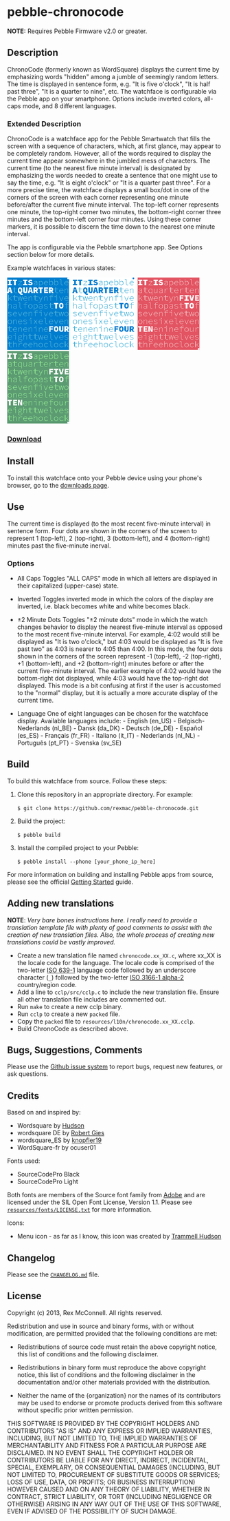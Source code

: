 # pebble-chronocode

**NOTE:** Requires Pebble Firmware v2.0 or greater.

## Description

ChronoCode (formerly known as WordSquare) displays the current time by emphasizing words "hidden" among a jumble of seemingly random letters. The time is displayed in sentence form, e.g. "It is five o'clock", "It is half past three", "It is a quarter to nine", etc. The watchface is configurable via the Pebble app on your smartphone. Options include inverted colors, all-caps mode, and 8 different languages.

### Extended Description

ChronoCode is a watchface app for the Pebble Smartwatch that fills the screen with a sequence of characters, which, at first glance, may appear to be completely random. However, all of the words required to display the current time appear somewhere in the jumbled mess of characters. The current time (to the nearest five minute interval) is designated by emphasizing the words needed to create a sentence that one might use to say the time, e.g. "It is eight o'clock" or "It is a quarter past three". For a more precise time, the watchface displays a small box/dot in one of the corners of the screen with each corner representing one minute before/after the current five minute interval. The top-left corner represents one minute, the top-right corner two minutes, the bottom-right corner three minutes and the bottom-left corner four minutes. Using these corner markers, it is possible to discern the time down to the nearest one minute interval.

The app is configurable via the Pebble smartphone app. See Options section below for more details.

Example watchfaces in various states:

![](screenshots/basalt-1.png)&nbsp;
![](screenshots/basalt-2.png)&nbsp;
![](screenshots/basalt-4.png)&nbsp;
![](screenshots/basalt-5.png)

### [Download](http://apps.getpebble.com/en_US/application/5580297bda86937b5c00001c)

## Install

To install this watchface onto your Pebble device using your phone's browser, go to the [downloads page](http://apps.getpebble.com/en_US/application/5580297bda86937b5c00001c).

## Use

The current time is displayed (to the most recent five-minute interval) in sentence form. Four dots are shown in the corners of the screen to represent 1 (top-left), 2 (top-right), 3 (bottom-left), and 4 (bottom-right) minutes past the five-minute inerval.

### Options

* All Caps
    Toggles "ALL CAPS" mode in which all letters are displayed in their capitalized (upper-case) state.

* Inverted
    Toggles inverted mode in which the colors of the display are inverted, i.e. black becomes white and white becomes black.

* ±2 Minute Dots
    Toggles "±2 minute dots" mode in which the watch changes behavior to display the nearest five-minute interval as opposed to the most recent five-minute interval. For example, 4:02 would still be displayed as "It is two o'clock," but 4:03 would be displayed as "It is five past two" as 4:03 is nearer to 4:05 than 4:00. In this mode, the four dots shown in the corners of the screen represent -1 (top-left), -2 (top-right), +1 (bottom-left), and +2 (bottom-right) minutes before or after the current five-minute interval. The earlier example of 4:02 would have the bottom-right dot displayed, while 4:03 would have the top-right dot displayed. This mode is a bit confusing at first if the user is accustomed to the "normal" display, but it is actually a more accurate display of the current time.

* Language
    One of eight languages can be chosen for the watchface display. Available languages include:
      - English (en_US)
      - Belgisch-Nederlands (nl_BE)
      - Dansk (da_DK)
      - Deutsch (de_DE)
      - Español (es_ES)
      - Français (fr_FR)
      - Italiano (it_IT)
      - Nederlands (nl_NL)
      - Português (pt_PT)
      - Svenska (sv_SE)


## Build

To build this watchface from source. Follow these steps:

1. Clone this repository in an appropriate directory. For example:

    `$ git clone https://github.com/rexmac/pebble-chronocode.git`

2. Build the project:

    `$ pebble build`

3. Install the compiled project to your Pebble:

    `$ pebble install --phone [your_phone_ip_here]`

For more information on building and installing Pebble apps from source, please see the official [Getting Started](https://developer.getpebble.com/2/getting-started/) guide.

## Adding new translations

__NOTE__: _Very bare bones instructions here. I really need to provide a translation template file with plenty of good comments to assist with the creation of new translation files. Also, the whole process of creating new translations could be vastly improved._

* Create a new translation file named `chronocode.xx_XX.c`, where xx_XX is the locale code for the language. The locale code is comprised of the two-letter [ISO 639-1](http://en.wikipedia.org/wiki/List_of_ISO_639-1_codes) language code followed by an underscore character (`_`) followed by the two-letter [ISO 3166-1 alpha-2](http://en.wikipedia.org/wiki/ISO_3166-1_alpha-2) country/region code.
* Add a line to `cclp/src/cclp.c` to include the new translation file. Ensure all other translation file includes are commented out.
* Run `make` to create a new cclp binary.
* Run `cclp` to create a new `packed` file.
* Copy the `packed` file to `resources/l10n/chronocode.xx_XX.cclp`.
* Build ChronoCode as described above.

## Bugs, Suggestions, Comments

Please use the [Github issue system](https://github.com/rexmac/pebble-chronocode/issues) to report bugs, request new features, or ask questions.

## Credits

Based on and inspired by:

* Wordsquare by [Hudson](https://bitbucket.org/hudson/pebble)
* wordsquare DE by [Robert Gies](http://forums.getpebble.com/discussion/4724/watch-face-wordquare-german)
* wordsquare_ES by [knopfler19](http://forums.getpebble.com/profile/10546/knopfler19)
* WordSquare-fr by ocuser01

Fonts used:

* SourceCodePro Black
* SourceCodePro Light

Both fonts are members of the Source font family from [Adobe](http://www.adobe.com/) and are licensed under the SIL Open Font License, Version 1.1. Please see [`resources/fonts/LICENSE.txt`](https://github.com/rexmac/pebble-chronocode/blob/master/resources/fonts/LICENSE.txt) for more information.

Icons:

* Menu icon - as far as I know, this icon was created by [Trammell Hudson](https://bitbucket.org/hudson/pebble/src/words)

## Changelog

Please see the [`CHANGELOG.md`](https://github.com/rexmac/pebble-chronocode/blob/master/CHANGELOG.md) file.

## License

Copyright (c) 2013, Rex McConnell. All rights reserved.

Redistribution and use in source and binary forms, with or without modification,
are permitted provided that the following conditions are met:

* Redistributions of source code must retain the above copyright notice, this
  list of conditions and the following disclaimer.

* Redistributions in binary form must reproduce the above copyright notice, this
  list of conditions and the following disclaimer in the documentation and/or
  other materials provided with the distribution.

* Neither the name of the {organization} nor the names of its
  contributors may be used to endorse or promote products derived from
  this software without specific prior written permission.

THIS SOFTWARE IS PROVIDED BY THE COPYRIGHT HOLDERS AND CONTRIBUTORS "AS IS" AND
ANY EXPRESS OR IMPLIED WARRANTIES, INCLUDING, BUT NOT LIMITED TO, THE IMPLIED
WARRANTIES OF MERCHANTABILITY AND FITNESS FOR A PARTICULAR PURPOSE ARE
DISCLAIMED. IN NO EVENT SHALL THE COPYRIGHT HOLDER OR CONTRIBUTORS BE LIABLE FOR
ANY DIRECT, INDIRECT, INCIDENTAL, SPECIAL, EXEMPLARY, OR CONSEQUENTIAL DAMAGES
(INCLUDING, BUT NOT LIMITED TO, PROCUREMENT OF SUBSTITUTE GOODS OR SERVICES;
LOSS OF USE, DATA, OR PROFITS; OR BUSINESS INTERRUPTION) HOWEVER CAUSED AND ON
ANY THEORY OF LIABILITY, WHETHER IN CONTRACT, STRICT LIABILITY, OR TORT
(INCLUDING NEGLIGENCE OR OTHERWISE) ARISING IN ANY WAY OUT OF THE USE OF THIS
SOFTWARE, EVEN IF ADVISED OF THE POSSIBILITY OF SUCH DAMAGE.

